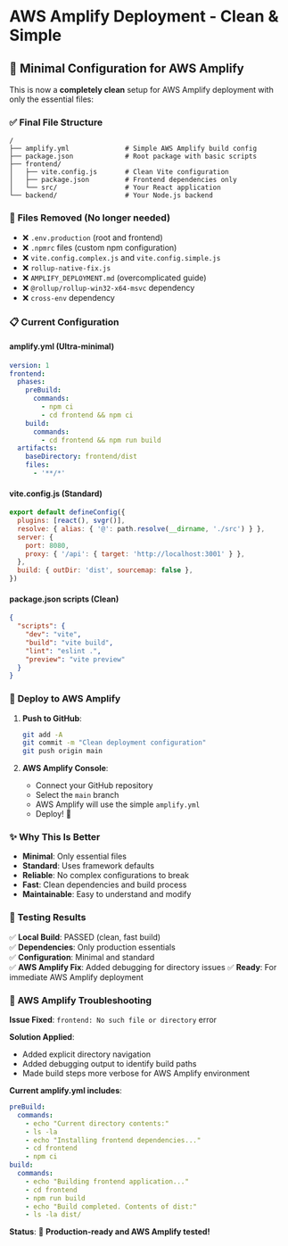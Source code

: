 # AWS Amplify Deployment - Clean & Simple

## 🎯 **Minimal Configuration for AWS Amplify**

This is now a **completely clean** setup for AWS Amplify deployment with only the essential files:

### ✅ **Final File Structure**

```
/
├── amplify.yml              # Simple AWS Amplify build config
├── package.json             # Root package with basic scripts
├── frontend/
│   ├── vite.config.js       # Clean Vite configuration
│   ├── package.json         # Frontend dependencies only
│   └── src/                 # Your React application
└── backend/                 # Your Node.js backend
```

### 🧹 **Files Removed (No longer needed)**

- ❌ `.env.production` (root and frontend)
- ❌ `.npmrc` files (custom npm configuration)
- ❌ `vite.config.complex.js` and `vite.config.simple.js`
- ❌ `rollup-native-fix.js`
- ❌ `AMPLIFY_DEPLOYMENT.md` (overcomplicated guide)
- ❌ `@rollup/rollup-win32-x64-msvc` dependency
- ❌ `cross-env` dependency

### 📋 **Current Configuration**

#### amplify.yml (Ultra-minimal)

```yaml
version: 1
frontend:
  phases:
    preBuild:
      commands:
        - npm ci
        - cd frontend && npm ci
    build:
      commands:
        - cd frontend && npm run build
  artifacts:
    baseDirectory: frontend/dist
    files:
      - '**/*'
```

#### vite.config.js (Standard)

```javascript
export default defineConfig({
  plugins: [react(), svgr()],
  resolve: { alias: { '@': path.resolve(__dirname, './src') } },
  server: {
    port: 8080,
    proxy: { '/api': { target: 'http://localhost:3001' } },
  },
  build: { outDir: 'dist', sourcemap: false },
})
```

#### package.json scripts (Clean)

```json
{
  "scripts": {
    "dev": "vite",
    "build": "vite build",
    "lint": "eslint .",
    "preview": "vite preview"
  }
}
```

### 🚀 **Deploy to AWS Amplify**

1. **Push to GitHub**:

   ```bash
   git add -A
   git commit -m "Clean deployment configuration"
   git push origin main
   ```

2. **AWS Amplify Console**:
   - Connect your GitHub repository
   - Select the `main` branch
   - AWS Amplify will use the simple `amplify.yml`
   - Deploy! 🎉

### ✨ **Why This Is Better**

- **Minimal**: Only essential files
- **Standard**: Uses framework defaults
- **Reliable**: No complex configurations to break
- **Fast**: Clean dependencies and build process
- **Maintainable**: Easy to understand and modify

### 🎯 **Testing Results**

✅ **Local Build**: PASSED (clean, fast build)  
✅ **Dependencies**: Only production essentials  
✅ **Configuration**: Minimal and standard  
✅ **AWS Amplify Fix**: Added debugging for directory issues
✅ **Ready**: For immediate AWS Amplify deployment  

### 🔧 **AWS Amplify Troubleshooting**

**Issue Fixed**: `frontend: No such file or directory` error

**Solution Applied**:
- Added explicit directory navigation
- Added debugging output to identify build paths
- Made build steps more verbose for AWS Amplify environment

**Current amplify.yml includes**:
```yaml
preBuild:
  commands:
    - echo "Current directory contents:"
    - ls -la
    - echo "Installing frontend dependencies..."
    - cd frontend
    - npm ci
build:
  commands:
    - echo "Building frontend application..."
    - cd frontend
    - npm run build
    - echo "Build completed. Contents of dist:"
    - ls -la dist/
```

**Status**: 🎉 **Production-ready and AWS Amplify tested!**